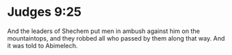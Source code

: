 # Judges 9:25

And the leaders of Shechem put men in ambush against him on the mountaintops, and they robbed all who passed by them along that way. And it was told to Abimelech.
